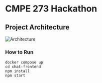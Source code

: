 # CMPE 273 Hackathon

## Project Architecture
![Architecture](blob:null/fd491b52-60fb-438b-a9a9-c4c7a1a3a783)


### How to Run
```
docker compose up
cd chat-frontend
npm install
npm start
```
